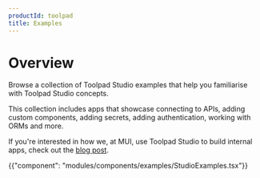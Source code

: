 ```yaml
---
productId: toolpad
title: Examples
---
```


# Overview

<p class="description">Browse a collection of Toolpad Studio examples that help you familiarise with Toolpad Studio concepts.</p>

This collection includes apps that showcase connecting to APIs, adding custom components, adding secrets, adding authentication, working with ORMs and more.

If you're interested in how we, at MUI, use Toolpad Studio to build internal apps, check out the [blog post](https://mui.com/blog/toolpad-use-cases/).

{{"component": "modules/components/examples/StudioExamples.tsx"}}
